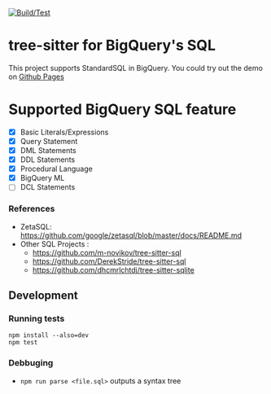 [![Build/Test](https://github.com/TKNGUE/tree-sitter-sql-bigquery/actions/workflows/ci.yml/badge.svg)](https://github.com/TKNGUE/tree-sitter-sql-bigquery/actions/workflows/ci.yml)

# tree-sitter for BigQuery's SQL

This project supports StandardSQL in BigQuery. You could try out the demo on
[Github Pages](https://takegue.github.io/tree-sitter-sql-bigquery/)

# Supported BigQuery SQL feature

- [x] Basic Literals/Expressions
- [x] Query Statement
- [x] DML Statements
- [x] DDL Statements
- [x] Procedural Language
- [x] BigQuery ML
- [ ] DCL Statements

### References

- ZetaSQL: https://github.com/google/zetasql/blob/master/docs/README.md
- Other SQL Projects :
  - https://github.com/m-novikov/tree-sitter-sql
  - https://github.com/DerekStride/tree-sitter-sql
  - https://github.com/dhcmrlchtdj/tree-sitter-sqlite

## Development

### Running tests

```
npm install --also=dev
npm test
```

### Debbuging

- `npm run parse <file.sql>` outputs a syntax tree
